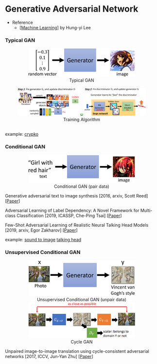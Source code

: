 # Generative Adversarial Network

- Reference 
  - \[[Machine Learning](http://speech.ee.ntu.edu.tw/~tlkagk/courses_ML19.html)\] by Hung-yi Lee

### Typical GAN
<div align=center>
  <img src="https://github.com/YunlianMoon/AILibrary/blob/master/DeepLearning/GAN/image/typical_gan.png" width="70%" /><br/>  
  Typical GAN
</div>

<br/>

<div align=center>
  <img src="https://github.com/YunlianMoon/AILibrary/blob/master/DeepLearning/GAN/image/typical_gan_1.png" width="40%" />
  <img src="https://github.com/YunlianMoon/AILibrary/blob/master/DeepLearning/Attention/images/arrow.jpg" width="2%" />
  <img src="https://github.com/YunlianMoon/AILibrary/blob/master/DeepLearning/GAN/image/typical_gan_2.png" width="40%" /><br/>
  Training Algorithm
</div>

<br/>

example: [crypko](https://crypko.ai/#/)


### Conditional GAN
<div align=center>
  <img src="https://github.com/YunlianMoon/AILibrary/blob/master/DeepLearning/GAN/image/conditional_gan.png" width="70%" /><br/>  
  Conditional GAN (pair data)
</div>

Generative adversarial text to image synthesis \[2016, arxiv, Scott Reed\] \[[Paper](http://www.jmlr.org/proceedings/papers/v48/reed16.pdf)\]

Adversarial Learning of Label Dependency: A Novel Framework for Multi-class Classification \[2019, ICASSP, Che-Ping Tsai\] \[[Paper](https://arxiv.org/pdf/1811.04689.pdf)\]

Few-Shot Adversarial Learning of Realistic Neural Talking Head Models \[2019, arxiv, Egor Zakharov\] \[[Paper](https://arxiv.org/pdf/1905.08233.pdf)\]

example: [sound to image](https://wjohn1483.github.io/audio_to_scene/index.html) [talking head](https://www.youtube.com/watch?v=p1b5aiTrGzY)

### Unsupervised Conditional GAN
<div align=center>
  <img src="https://github.com/YunlianMoon/AILibrary/blob/master/DeepLearning/GAN/image/unsupervised_conditional_gan.png" width="70%" /><br/>  
  Unsupervised Conditional GAN (unpair data)
</div>

<div align=center>
  <img src="https://github.com/YunlianMoon/AILibrary/blob/master/DeepLearning/GAN/image/cycle_gan.png" width="70%" /><br/>  
  Cycle GAN
</div>

Unpaired image-to-image translation using cycle-consistent adversarial networks \[2017, ICCV, Jun-Yan Zhu\] \[[Paper](http://117.128.6.9/cache/openaccess.thecvf.com/content_ICCV_2017/papers/Zhu_Unpaired_Image-To-Image_Translation_ICCV_2017_paper.pdf?ich_args2=509-21220411064090_0d7bd6c255c4fbeabc49147ec276f31c_10001002_9c89622dd6c1f4d99f3d518939a83798_dbf353cd952ceec7080c82519d2eecf7)\]
